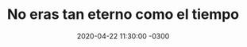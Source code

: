 ---
layout: post
category: Coqueto Escenario
date: 2020-04-22 11:30:00 -0300
title: No eras tan eterno como el tiempo
image: https://oceano.uy/api/images/programas/Abrepalabra/EWGgT2UUYAA-Br.jpg
summary: Presentado por panadería "La Nueva Normalidad", Lubo Adusto contó sobre el estado de salud de Kim Jong Un, que parece la queda, además diversas novedades del quehacer uruguayo, regional y mundial. Además el spot de los deportistas uruguayos sobre el coronavirus y una anécdota que involucra a varios periodistas deportivos
file: https://audios.oceanofm.com/programas/Abrepalabra/20-04-22Adusto.mp3
duration: 25:01
oceanourl: https://oceano.uy/abrepalabra/coqueto-escenario/21516-no-eras-tan-eterno-como-el-tiempo
---